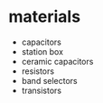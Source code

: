 # materials
- capacitors
- station box
- ceramic capacitors
- resistors
- band selectors
- transistors 
